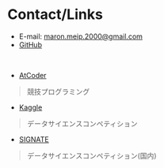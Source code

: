 # Contact/Links
- E-mail: maron.meip.2000@gmail.com
- [GitHub](https://github.com/maronuu)
<br>

- [AtCoder](https://atcoder.jp/users/maronu)
> 競技プログラミング
- [Kaggle](https://www.kaggle.com/yutarooguri)
> データサイエンスコンペティション
- [SIGNATE](https://signate.jp/profile)
> データサイエンスコンペティション(国内)